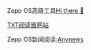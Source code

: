 Zepp OS高级工具[Hi there 👋](https://fwz233.github.io/fwz233/)

[TXT阅读器网站](http://zeppos.store/)

Zepp OS新闻阅读:[Anynews](https://fwz233.github.io/fwz233/qr.html?app=2)


